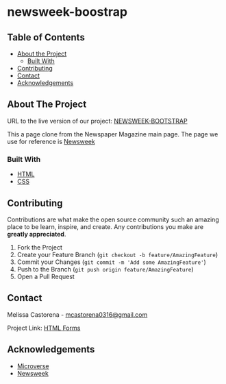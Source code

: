 # newsweek-boostrap

## Table of Contents
* [About the Project](#about-the-project)
  * [Built With](#built-with)
* [Contributing](#contributing)
* [Contact](#contact)
* [Acknowledgements](#acknowledgements)

<!-- ABOUT THE PROJECT -->
## About The Project


URL to the live version of our project: [NEWSWEEK-BOOTSTRAP](https://rawcdn.githack.com/mcastorena0316/newsweek-boostrap/2f9e4fc0040d3f49b8a57609ced9c5a5351091d1/index.html)

This a page clone from the Newspaper Magazine main page. The page we use for reference is [Newsweek](https://www.newsweek.com/)

### Built With

* [HTML](https://github.com/mcastorena0316/newsweek-boostrap/blob/developer-branch/index.html)
* [CSS](https://github.com/mcastorena0316/newsweek-boostrap/blob/developer-branch/style.css)

## Contributing

Contributions are what make the open source community such an amazing place to be learn, inspire, and create. Any contributions you make are **greatly appreciated**.

1. Fork the Project
2. Create your Feature Branch (`git checkout -b feature/AmazingFeature`)
3. Commit your Changes (`git commit -m 'Add some AmazingFeature'`)
4. Push to the Branch (`git push origin feature/AmazingFeature`)
5. Open a Pull Request


<!-- CONTACT -->
## Contact

Melissa Castorena - mcastorena0316@gmail.com


Project Link: [HTML Forms](https://github.com/mcastorena0316/newsweek-boostrap/tree/developer-branch)



<!-- ACKNOWLEDGEMENTS -->
## Acknowledgements

* [Microverse](https://www.microverse.org/)
* [Newsweek](https://www.newsweek.com//)








